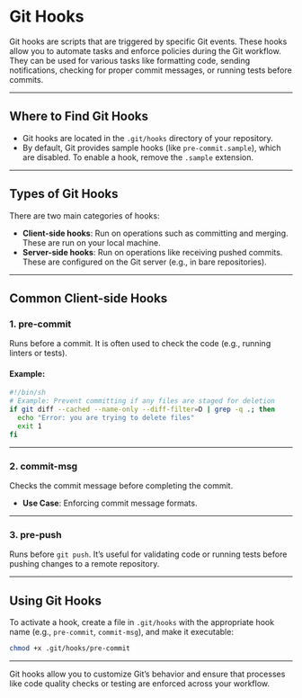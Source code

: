 # Git Hooks

Git hooks are scripts that are triggered by specific Git events. These hooks allow you to automate tasks and enforce policies during the Git workflow. They can be used for various tasks like formatting code, sending notifications, checking for proper commit messages, or running tests before commits.

---

## Where to Find Git Hooks
- Git hooks are located in the `.git/hooks` directory of your repository.
- By default, Git provides sample hooks (like `pre-commit.sample`), which are disabled. To enable a hook, remove the `.sample` extension.

---

## Types of Git Hooks

There are two main categories of hooks:

- **Client-side hooks**: Run on operations such as committing and merging. These are run on your local machine.
- **Server-side hooks**: Run on operations like receiving pushed commits. These are configured on the Git server (e.g., in bare repositories).

---

## Common Client-side Hooks

### 1. **pre-commit**
Runs before a commit. It is often used to check the code (e.g., running linters or tests).

#### Example:
```bash
#!/bin/sh
# Example: Prevent committing if any files are staged for deletion
if git diff --cached --name-only --diff-filter=D | grep -q .; then
  echo "Error: you are trying to delete files"
  exit 1
fi
```

---

### 2. **commit-msg**
Checks the commit message before completing the commit.

- **Use Case**: Enforcing commit message formats.

---

### 3. **pre-push**
Runs before `git push`. It’s useful for validating code or running tests before pushing changes to a remote repository.

---

## Using Git Hooks

To activate a hook, create a file in `.git/hooks` with the appropriate hook name (e.g., `pre-commit`, `commit-msg`), and make it executable:

```bash
chmod +x .git/hooks/pre-commit
```

---

Git hooks allow you to customize Git’s behavior and ensure that processes like code quality checks or testing are enforced across your workflow.

